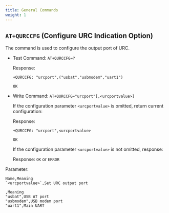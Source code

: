 ```yaml
---
title: General Commands
weight: 1
---
```


<!-- cspell:enableCompoundWords -->
<!-- cspell:words urc port -->

## `AT+QURCCFG` (Configure URC Indication Option)

The command is used to configure the output port of URC.

- Test Command: `AT+QURCCFG=?`

  Response:

  ```at
  +QURCCFG: "urcport",("usbat","usbmodem","uart1")

  OK
  ```

- Write Command: `AT+QURCCFG="urcport"[,<urcportvalue>]`

  If the configuration parameter `<urcportvalue>` is omitted, return current configuration:

  Response:

  ```at
  +QURCCFG: "urcport",<urcportvalue>

  OK
  ```

  If the configuration parameter `<urcportvalue>` is not omitted, response:

  Response: `OK` or `ERROR`

Parameter:

```csv
Name,Meaning
`<urcportvalue>`,Set URC output port
```

```csv
,Meaning
"usbat",USB AT port
"usbmodem",USB modem port
"uart1",Main UART
```
